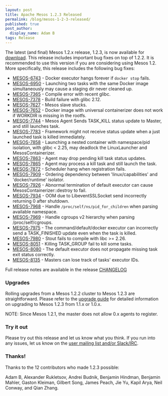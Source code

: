 ```yaml
---
layout: post
title: Apache Mesos 1.2.3 Released
permalink: /blog/mesos-1-2-3-released/
published: true
post_author:
  display_name: Adam B
tags: Release
---
```


The latest (and final) Mesos 1.2.x release, 1.2.3, is now available for [download](http://mesos.apache.org/downloads). This release includes important bug fixes on top of 1.2.2. It is recommended to use this version if you are considering using Mesos 1.2. More specifically, this release includes the following bug fixes:

* [MESOS-6743](https://issues.apache.org/jira/browse/MESOS-6743) - Docker executor hangs forever if `docker stop` fails.
* [MESOS-6950](https://issues.apache.org/jira/browse/MESOS-6950) - Launching two tasks with the same Docker image simultaneously may cause a staging dir never cleaned up.
* [MESOS-7365](https://issues.apache.org/jira/browse/MESOS-7365) - Compile error with recent glibc.
* [MESOS-7378](https://issues.apache.org/jira/browse/MESOS-7378) - Build failure with glibc 2.12.
* [MESOS-7627](https://issues.apache.org/jira/browse/MESOS-7627) - Mesos slave stucks.
* [MESOS-7652](https://issues.apache.org/jira/browse/MESOS-7652) - Docker image with universal containerizer does not work if WORKDIR is missing in the rootfs.
* [MESOS-7744](https://issues.apache.org/jira/browse/MESOS-7744) - Mesos Agent Sends TASK_KILL status update to Master, and still launches task.
* [MESOS-7783](https://issues.apache.org/jira/browse/MESOS-7783) - Framework might not receive status update when a just launched task is killed immediately.
* [MESOS-7858](https://issues.apache.org/jira/browse/MESOS-7858) - Launching a nested container with namespace/pid isolation, with glibc < 2.25, may deadlock the LinuxLauncher and MesosContainerizer.
* [MESOS-7863](https://issues.apache.org/jira/browse/MESOS-7863) - Agent may drop pending kill task status updates.
* [MESOS-7865](https://issues.apache.org/jira/browse/MESOS-7865) - Agent may process a kill task and still launch the task.
* [MESOS-7872](https://issues.apache.org/jira/browse/MESOS-7872) - Scheduler hang when registration fails.
* [MESOS-7909](https://issues.apache.org/jira/browse/MESOS-7909) - Ordering dependency between 'linux/capabilities' and 'docker/runtime' isolator.
* [MESOS-7926](https://issues.apache.org/jira/browse/MESOS-7926) - Abnormal termination of default executor can cause MesosContainerizer::destroy to fail.
* [MESOS-7934](https://issues.apache.org/jira/browse/MESOS-7934) - OOM due to LibeventSSLSocket send incorrectly returning 0 after shutdown.
* [MESOS-7968](https://issues.apache.org/jira/browse/MESOS-7968) - Handle `/proc/self/ns/pid_for_children` when parsing available namespace.
* [MESOS-7969](https://issues.apache.org/jira/browse/MESOS-7969) - Handle cgroups v2 hierarchy when parsing /proc/self/cgroups.
* [MESOS-7975](https://issues.apache.org/jira/browse/MESOS-7975) - The command/default/docker executor can incorrectly send a TASK_FINISHED update even when the task is killed.
* [MESOS-7980](https://issues.apache.org/jira/browse/MESOS-7980) - Stout fails to compile with libc >= 2.26.
* [MESOS-8051](https://issues.apache.org/jira/browse/MESOS-8051) - Killing TASK_GROUP fail to kill some tasks.
* [MESOS-8080](https://issues.apache.org/jira/browse/MESOS-8080) - The default executor does not propagate missing task exit status correctly.
* [MESOS-8135](https://issues.apache.org/jira/browse/MESOS-8135) - Masters can lose track of tasks' executor IDs.

Full release notes are available in the release [CHANGELOG](https://gitbox.apache.org/repos/asf?p=mesos.git;a=blob_plain;f=CHANGELOG;hb=1.2.3)

### Upgrades

Rolling upgrades from a Mesos 1.2.2 cluster to Mesos 1.2.3 are straightforward. Please refer to the [upgrade guide](http://mesos.apache.org/documentation/latest/upgrades/) for detailed information on upgrading to Mesos 1.2.3 from 1.1.x or 1.0.x.

NOTE: Since Mesos 1.2.1, the master does not allow 0.x agents to register.

### Try it out

Please try out this release and let us know what you think. If you run into any issues, let us know on the [user mailing list and/or Slack/IRC](https://mesos.apache.org/community).

### Thanks!

Thanks to the 12 contributors who made 1.2.3 possible:

Adam B, Alexander Rukletsov, Andrei Budnik, Benjamin Hindman, Benjamin Mahler, Gaston Kleiman, Gilbert Song, James Peach, Jie Yu, Kapil Arya, Neil Conway, and Qian Zhang.
